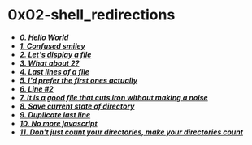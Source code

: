# 0x02-shell_redirections

- ***[0. Hello World](./0-hello_world)***
- ***[1. Confused smiley](./1-confused_smiley)***
- ***[2. Let's display a file](./2-hellofile)***
- ***[3. What about 2?](./3-twofiles)***
- ***[4. Last lines of a file](./4-lastlines)***
- ***[5. I'd prefer the first ones actually](./5-firstlines)***
- ***[6. Line #2](./6-third_line)***
- ***[7. It is a good file that cuts iron without making a noise](./7-file)***
- ***[8. Save current state of directory](./8-cwd_state)***
- ***[9. Duplicate last line](./9-duplicate_last_line)***
- ***[10. No more javascript](./10-no_more_js)***
- ***[11. Don't just count your directories, make your directories count](./11-directories)***

